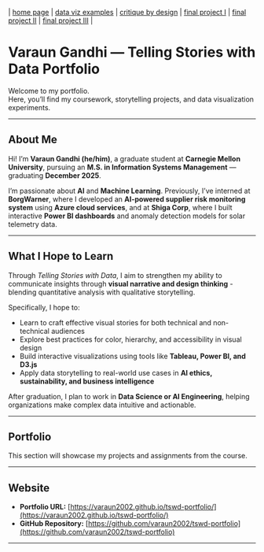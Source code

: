 | [home page](https://varaun2002.github.io/tswd-portfolio/) | [data viz examples](dataviz-examples) | [critique by design](critique-by-design) | [final project I](final-project-part-one) | [final project II](final-project-part-two) | [final project III](final-project-part-three) |

# Varaun Gandhi — Telling Stories with Data Portfolio

Welcome to my portfolio.  
Here, you’ll find my coursework, storytelling projects, and data visualization experiments.

---

## About Me

Hi! I’m **Varaun Gandhi (he/him)**, a graduate student at **Carnegie Mellon University**, pursuing an **M.S. in Information Systems Management** — graduating **December 2025**.  

I’m passionate about **AI** and **Machine Learning**.
Previously, I’ve interned at **BorgWarner**, where I developed an **AI-powered supplier risk monitoring system** using **Azure cloud services**, and at **Shiga Corp**, where I built interactive **Power BI dashboards** and anomaly detection models for solar telemetry data.  

---

## What I Hope to Learn

Through *Telling Stories with Data*, I aim to strengthen my ability to communicate insights through **visual narrative and design thinking** - blending quantitative analysis with qualitative storytelling.  

Specifically, I hope to:
- Learn to craft effective visual stories for both technical and non-technical audiences  
- Explore best practices for color, hierarchy, and accessibility in visual design  
- Build interactive visualizations using tools like **Tableau, Power BI, and D3.js**  
- Apply data storytelling to real-world use cases in **AI ethics, sustainability, and business intelligence**

After graduation, I plan to work in **Data Science or AI Engineering**, helping organizations make complex data intuitive and actionable.

---

## Portfolio

This section will showcase my projects and assignments from the course.



---

## Website

- **Portfolio URL:** [https://varaun2002.github.io/tswd-portfolio/](https://varaun2002.github.io/tswd-portfolio/)  
- **GitHub Repository:** [https://github.com/varaun2002/tswd-portfolio](https://github.com/varaun2002/tswd-portfolio)

---

